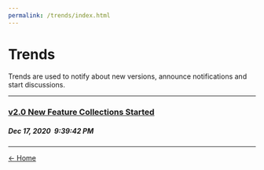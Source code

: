 ```yaml
---
permalink: /trends/index.html
---
```


# Trends
  
Trends are used to notify about new versions, announce notifications and start discussions.  
<hr />  

### [v2.0 New Feature Collections Started](./2020/12/t1.html)
##### Dec 17, 2020&ensp;9:39:42 PM
<hr />  

[← Home](/)
